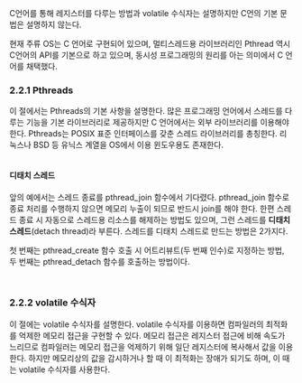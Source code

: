 

C언어를 통해 레지스터를 다루는 방법과 volatile 수식자는 설명하지만 C언의 기본 문법은 설명하지 않는다. 

현재 주류 OS는 C 언어로 구현되어 있으며, 멀티스레드용 라이브러리인 Pthread 역시 C언어의 API를 기본으로 하고 있으며, 동시성 프로그래밍의 원리를 아는 의미에서 C 언어를 채택했다.





### 2.2.1 Pthreads

이 절에서는 Pthreads의 기본 사항을 설명한다. 많은 프로그래밍 언어에서 스레드를 다루는 기능을 기본 라이브러리로 제공하지만 C 언어에서는 외부 라이브러리를 이용해야 한다. Pthreads는 POSIX 표준 인터페이스를 갖춘 스레드 라이브러리를 총칭한다. 리눅스나 BSD 등 유닉스 계열을 OS에서 이용 윈도우용도 존재한다.

```
```


#### 디태치 스레드


앞의 예에서는 스레드 종료를 pthread_join 함수에서 기다렸다. pthread_join 함수로 종료 처리를 수행하지 않으면 메모리 누출이 되므로 반드시 join를 해야 한다. 한편 스레드 종료 시 자동으로 스레드용 리소스를 해제하는 방법도 있으며, 그런 스레드를 **디태치 스레드**(detach thread)라 부른다. 스레드를 디태치 스레드로 만드는 방법은 2가지다.

첫 번째는 pthread_create  함수 호출 시 어트리뷰트(두 번째 인수)로 지정하는 방법, 두 번째는 pthread_detach 함수를 호출하는 방법이다.


```


```


### 2.2.2 volatile 수식자

이 절에는 volatile 수식자를 설명한다. volatile 수식자를 이용하면 컴파일러의 최적화를 억제한 메모리 접근을 구현할 수 있다. 메모리 접근은 레지스터 접근에 비해 속도가 느리므로 컴파일러는 메모리 접근을 억제하기 위해 일단 레지스터에 복사해서 값을 이용한다. 하지만 메모리상의 값을 감시하거나 할 때 이 최적화는 장애가 되기도 하며, 이 때는 volatile 수식자를 사용한다.